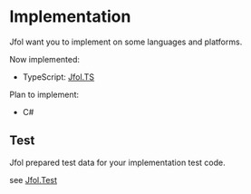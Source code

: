 # Implementation
Jfol want you to implement on some languages and platforms.

Now implemented:
- TypeScript: [Jfol.TS](https://github.com/MeilCli/Jfol.TS)

Plan to implement:
- C#

## Test
Jfol prepared test data for your implementation test code.

see [Jfol.Test](https://github.com/MeilCli/Jfol.Test)
